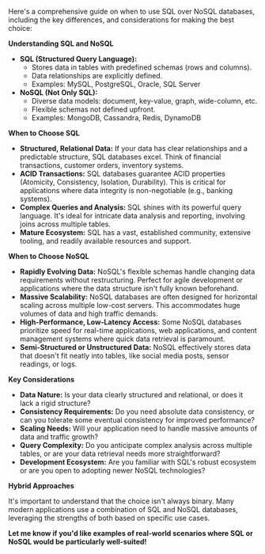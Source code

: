 Here's a comprehensive guide on when to use SQL over NoSQL databases, including the key differences, and considerations for making the best choice:

**Understanding SQL and NoSQL**

* **SQL (Structured Query Language):** 
   - Stores data in tables with predefined schemas (rows and columns).
   - Data relationships are explicitly defined.
   - Examples: MySQL, PostgreSQL, Oracle, SQL Server
* **NoSQL (Not Only SQL):**
   - Diverse data models: document, key-value, graph, wide-column, etc.
   - Flexible schemas not defined upfront.
   - Examples: MongoDB, Cassandra, Redis, DynamoDB

**When to Choose SQL**

* **Structured, Relational Data:** If your data has clear relationships and a predictable structure, SQL databases excel. Think of financial transactions, customer orders, inventory systems.
* **ACID Transactions:** SQL databases guarantee ACID properties (Atomicity, Consistency, Isolation, Durability). This is critical for applications where data integrity is non-negotiable (e.g., banking systems).
* **Complex Queries and Analysis:** SQL shines with its powerful query language. It's ideal for intricate data analysis and reporting, involving joins across multiple tables.
* **Mature Ecosystem:** SQL has a vast, established community, extensive tooling, and readily available resources and support.

**When to Choose NoSQL**

* **Rapidly Evolving Data:** NoSQL's flexible schemas handle changing data requirements without restructuring. Perfect for agile development or applications where the data structure isn't fully known beforehand.
* **Massive Scalability:** NoSQL databases are often designed for horizontal scaling across multiple low-cost servers. This accommodates huge volumes of data and high traffic demands.
* **High-Performance, Low-Latency Access:** Some NoSQL databases prioritize speed for real-time applications, web applications, and content management systems where quick data retrieval is paramount.
* **Semi-Structured or Unstructured Data:** NoSQL effectively stores data that doesn't fit neatly into tables, like social media posts, sensor readings, or logs.

**Key Considerations**

* **Data Nature:** Is your data clearly structured and relational, or does it lack a rigid structure?
* **Consistency Requirements:** Do you need absolute data consistency, or can you tolerate some eventual consistency for improved performance? 
* **Scaling Needs:** Will your application need to handle massive amounts of data and traffic growth?
* **Query Complexity:**  Do you anticipate complex analysis across multiple tables, or are your data retrieval needs more straightforward?
* **Development Ecosystem:** Are you familiar with SQL's robust ecosystem or are you open to adopting newer NoSQL technologies?

**Hybrid Approaches**

It's important to understand that the choice isn't always binary. Many modern applications use a combination of SQL and NoSQL databases, leveraging the strengths of both based on specific use cases. 

**Let me know if you'd like examples of real-world scenarios where SQL or NoSQL would be particularly well-suited!** 

